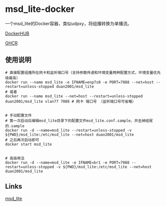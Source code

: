 # msd_lite-docker

一个msd_lite的Docker容器，类似udpxy，将组播转换为单播流。

[DockerHUB](https://hub.docker.com/r/duan2001/msd_lite)

[GHCR](https://github.com/djylb/msd_lite-docker/pkgs/container/msd_lite)

## 使用说明
```shell
# 直接配置组播所在网卡和监听端口号（支持参数传递和环境变量两种配置方式，环境变量优先级最高）
docker run --name msd_lite -e IFNAME=enp7s0 -e PORT=7088 --net=host --restart=unless-stopped duan2001/msd_lite
# 或者
docker run --name msd_lite --net=host --restart=unless-stopped duan2001/msd_lite vlan77 7088 # 网卡 端口号 （监听端口号可省略）


# 手动配置文件
# 第一次启动后编辑msd_lite目录下的配置文件msd_lite.conf.sample，并去掉结尾的.sample
docker run -d --name=msd_lite --restart=unless-stopped -v ${PWD}/msd_lite:/etc/msd_lite --net=host duan2001/msd_lite
# 之后再次启动即可
docker start msd_lite


# 高级用法
docker run -d --name=msd_lite -e IFNAME=br1 -e PORT=7088 --restart=unless-stopped -v ${PWD}/msd_lite:/etc/msd_lite --net=host duan2001/msd_lite
```

## Links

[msd_lite](https://github.com/rozhuk-im/msd_lite)
